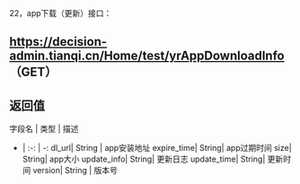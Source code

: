 22，app下载（更新）接口：  
## https://decision-admin.tianqi.cn/Home/test/yrAppDownloadInfo （GET）

## 返回值
字段名 | 类型 | 描述
- | :-: | -:
dl_url| String | app安装地址
expire_time| String| app过期时间
size| String| app大小
update_info| String| 更新日志
update_time| String| 更新时间
version| String | 版本号
